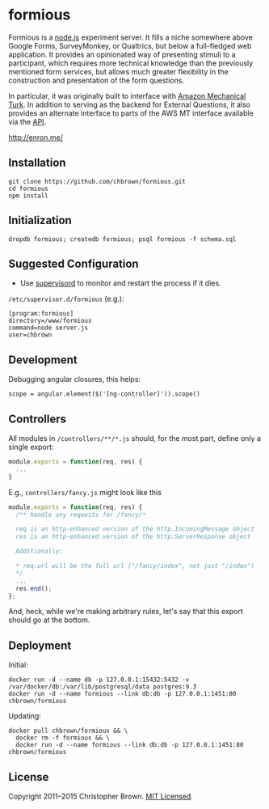 # formious

Formious is a [node.js](http://nodejs.org/) experiment server. It fills a niche somewhere above Google Forms, SurveyMonkey, or Qualtrics, but below a full-fledged web application. It provides an opinionated way of presenting stimuli to a participant, which requires more technical knowledge than the previously mentioned form services, but allows much greater flexibility in the construction and presentation of the form questions.

In particular, it was originally built to interface with [Amazon Mechanical Turk](https://requester.mturk.com/). In addition to serving as the backend for External Questions, it also provides an alternate interface to parts of the AWS MT interface available via the [API](http://aws.amazon.com/mturk/).


http://enron.me/


## Installation

    git clone https://github.com/chbrown/formious.git
    cd formious
    npm install


## Initialization

    dropdb formious; createdb formious; psql formious -f schema.sql


## Suggested Configuration

* Use [supervisord](http://supervisord.org/) to monitor and restart the process if it dies.

`/etc/supervisor.d/formious` (e.g.):

    [program:formious]
    directory=/www/formious
    command=node server.js
    user=chbrown


## Development

Debugging angular closures, this helps:

    scope = angular.element($('[ng-controller]')).scope()

## Controllers

All modules in `/controllers/**/*.js` should, for the most part, define only a single export:

```javascript
module.exports = function(req, res) {
  ...
}
```

E.g., `controllers/fancy.js` might look like this

```javascript
module.exports = function(req, res) {
  /** handle any requests for /fancy/*

  req is an http-enhanced version of the http.IncomingMessage object
  res is an http-enhanced version of the http.ServerResponse object

  Additionally:

  * req.url will be the full url ("/fancy/index", not just "/index")
  */
  ...
  res.end();
};
```

And, heck, while we're making arbitrary rules, let's say that this export should go at the bottom.


## Deployment

Initial:

    docker run -d --name db -p 127.0.0.1:15432:5432 -v /var/docker/db:/var/lib/postgresql/data postgres:9.3
    docker run -d --name formious --link db:db -p 127.0.0.1:1451:80 chbrown/formious

Updating:

    docker pull chbrown/formious && \
      docker rm -f formious && \
      docker run -d --name formious --link db:db -p 127.0.0.1:1451:80 chbrown/formious


## License

Copyright 2011–2015 Christopher Brown. [MIT Licensed](http://opensource.org/licenses/MIT).
